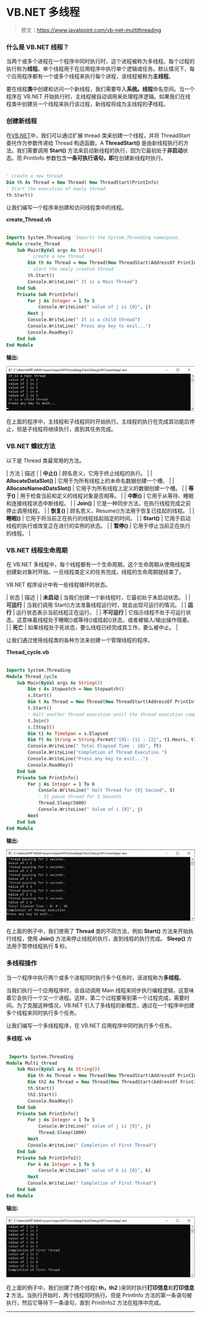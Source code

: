 # VB.NET 多线程

> 原文：<https://www.javatpoint.com/vb-net-multithreading>

### 什么是 VB.NET 线程？

当两个或多个进程在一个程序中同时执行时，这个进程被称为多线程。每个过程的执行称为**线程**。单个线程用于在应用程序中执行单个逻辑或任务。默认情况下，每个应用程序都有一个或多个线程来执行每个进程，该线程被称为**主线程**。

要在线程**类**中创建和访问一个新线程，我们需要导入**系统。线程**命名空间。当一个程序在 VB.NET 开始执行时，主线程被自动调用来处理程序逻辑。如果我们在线程类中创建另一个线程来执行该过程，新线程将成为主线程的**子**线程。

### 创建新线程

在[VB.NET](https://www.javatpoint.com/vb-net)中，我们可以通过扩展 thread 类来创建一个线程，并将 ThreadStart 委托作为参数传递给 Thread 构造函数。A **ThreadStart()** 是由新线程执行的方法。我们需要调用 **Start()** 方法来启动新线程的执行，因为它最初处于**非启动**状态。而 PrintInfo 参数包含**一条可执行语句，即**在创建新线程时执行。

```vb

' Create a new thread
Dim th As Thread = New Thread( New ThreadStart(PrintInfo)
' Start the execution of newly thread
th.Start()  

```

让我们编写一个程序来创建和访问线程类中的线程。

**create_Thread.vb**

```vb

Imports System.Threading 'Imports the System.Threading namespace. 
Module create_Thread
    Sub Main(ByVal args As String())
        ' create a new thread 
        Dim th As Thread = New Thread(New ThreadStart(AddressOf PrintInfo))
        ' start the newly created thread
        th.Start()
        Console.WriteLine(" It is a Main Thread")
    End Sub
    Private Sub PrintInfo()
        For j As Integer = 1 To 5
            Console.WriteLine(" value of j is {0}", j)
        Next j
        Console.WriteLine(" It is a child thread")
        Console.WriteLine(" Press any key to exit...")
        Console.ReadKey()
    End Sub
End Module

```

**输出:**

![VB.NET Multithreading](img/5c5cc3f8715abe5b69a950a0ab91a6cc.png)

在上面的程序中，主线程和子线程同时开始执行。主线程的执行在完成其功能后停止，但是子线程将继续执行，直到其任务完成。

### VB.NET 螺纹方法

以下是 Thread 类最常用的方法。

| 方法 | 描述 |
| **中止()** | 顾名思义，它用于终止线程的执行。 |
| **AllocateDataSlot()** | 它用于为所有线程上的未命名数据创建一个槽。 |
| **AllocateNamedDatsSlot()** | 它用于为所有线程上定义的数据创建一个槽。 |
| **等于()** | 用于检查当前和定义的线程对象是否相等。 |
| **中断()** | 它用于从等待、睡眠和连接线程状态中断线程。 |
| **Join()** | 它是一种同步方法，在执行线程完成之前停止调用线程。 |
| **恢复()** | 顾名思义，Resume()方法用于恢复已挂起的线程。 |
| **睡眠()** | 它用于将当前正在执行的线程挂起指定的时间。 |
| **Start()** | 它用于启动线程的执行或改变正在进行的实例的状态。 |
| **暂停()** | 它用于停止当前正在执行的线程。 |

### VB.NET 线程生命周期

在 VB.NET 多线程中，每个线程都有一个生命周期，这个生命周期从使用线程类创建新对象时开始。一旦线程类定义的任务完成，线程的生命周期就结束了。

VB.NET 程序设计中有一些线程循环的状态。

| 状态 | 描述 |
| **未启动** | 当我们创建一个新线程时，它最初处于未启动状态。 |
| **可运行** | 当我们调用 Start()方法准备线程运行时，就会出现可运行的情况。 |
| **运行** | 运行状态表示当前线程正在运行。 |
| **不可运行** | 它指示线程不处于可运行状态，这意味着线程处于睡眠()或等待()或挂起()状态，或者被输入/输出操作阻塞。 |
| **死亡** | 如果线程处于死状态，要么线程已经完成其工作，要么被中止。 |

让我们通过使用线程类的各种方法来创建一个管理线程的程序。

**Thread_cycle.vb**

```vb

Imports System.Threading
Module Thread_cycle
    Sub Main(ByVal args As String())
        Dim s As Stopwatch = New Stopwatch()
        s.Start()
        Dim t As Thread = New Thread(New ThreadStart(AddressOf PrintInfo))
        t.Start()
        ' Halt another thread execution until the thread execution completed
        t.Join()
        s.[Stop]()
        Dim t1 As TimeSpan = s.Elapsed
        Dim ft As String = String.Format("{0}: {1} : {2}", t1.Hours, t1.Minutes, t1.Seconds)
        Console.WriteLine(" Total Elapsed Time : {0}", ft)
        Console.WriteLine("Completion of Thread Execution ")
        Console.WriteLine("Press any key to exit...")
        Console.ReadKey()
    End Sub
    Private Sub PrintInfo()
        For j As Integer = 1 To 6
            Console.WriteLine(" Halt Thread for {0} Second", 5)
            ' It pause thread for 5 Seconds
            Thread.Sleep(5000)
            Console.WriteLine(" Value of i {0}", j)
        Next
    End Sub
End Module

```

**输出:**

![VB.NET Multithreading](img/d2523040faea4e21d79cc94b6c5f5e3a.png)

在上面的例子中，我们使用了 **Thread** 类的不同方法，例如 **Start()** 方法来开始执行线程，使用 **Join()** 方法来停止线程的执行，直到线程的执行完成。 **Sleep()** 方法用于暂停线程执行 **5** 秒。

### 多线程操作

当一个程序中执行两个或多个进程同时执行多个任务时，该进程称为**多线程**。

当我们执行一个应用程序时，会自动调用 Main 线程来同步执行编程逻辑，这意味着它会执行一个又一个进程。这样，第二个过程要等到第一个过程完成，需要时间。为了克服这种情况，VB.NET 引入了多线程的新概念，通过在一个程序中创建多个线程来同时执行多个任务。

让我们编写一个多线程程序，在 VB.NET 应用程序中同时执行多个任务。

**多线程. vb**

```vb

 Imports System.Threading
Module Multi_thread
    Sub Main(ByVal arg As String())
        Dim th As Thread = New Thread(New ThreadStart(AddressOf PrintInfo))
        Dim th2 As Thread = New Thread(New ThreadStart(AddressOf PrintInfo2))
        th.Start()
        th2.Start()
        Console.ReadKey()
    End Sub
    Private Sub PrintInfo()
        For j As Integer = 1 To 5
            Console.WriteLine(" value of j is {0}", j)
            Thread.Sleep(1000)
        Next
        Console.WriteLine(" Completion of First Thread")
    End Sub
    Private Sub PrintInfo2()
        For k As Integer = 1 To 5
            Console.WriteLine(" value of k is {0}", k)
        Next
        Console.WriteLine(" Completion of First Thread")
    End Sub
End Module

```

**输出:**

![VB.NET Multithreading](img/ff5c7f2d641255756b9a99dd32f1cc67.png)

在上面的例子中，我们创建了两个线程( **th，th2** )来同时执行**打印信息**和**打印信息 2** 方法。当执行开始时，两个线程同时执行。但是 PrintInfo 方法的第一条语句被执行，然后它等待下一条语句，直到 PrintInfo2 方法在程序中完成。

* * *